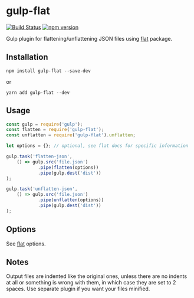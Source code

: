 # gulp-flat

[![Build Status](https://api.travis-ci.org/paolostyle/gulp-flat.svg?branch=master)](https://travis-ci.org/paolostyle/gulp-flat)
[![npm version](https://badge.fury.io/js/gulp-flat.svg)](https://badge.fury.io/js/gulp-flat)

Gulp plugin for flattening/unflattening JSON files using
[flat](https://www.npmjs.com/package/flat) package.

## Installation

```
npm install gulp-flat --save-dev
```

or

```
yarn add gulp-flat --dev
```

## Usage
```js
const gulp = require('gulp');
const flatten = require('gulp-flat');
const unflatten = require('gulp-flat').unflatten;

let options = {}; // optional, see flat docs for specific information

gulp.task('flatten-json',
    () => gulp.src('file.json')
            .pipe(flatten(options))
            .pipe(gulp.dest('dist'))
);

gulp.task('unflatten-json',
    () => gulp.src('file.json')
            .pipe(unflatten(options))
            .pipe(gulp.dest('dist'))
);
```

## Options
See [flat](https://www.npmjs.com/package/flat#options) options.

## Notes
Output files are indented like the original ones, unless there are no
indents at all or something is wrong with them, in which case they are
set to 2 spaces. Use separate plugin if you want your files minified.